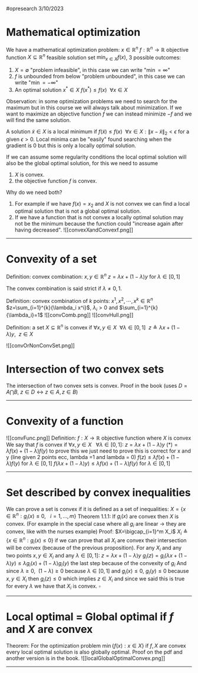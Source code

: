 #opresearch
3/10/2023
# Mathematical optimization
We have a mathematical optimization problem:
$x\in\mathbb{R}^n$
$f:\mathbb{R}^n\to\mathbb{R}$ objective function 
$X \subseteq \mathbb{R}^n$ feasible solution set
$\min_{x\in X} f(x)$, 3 possible outcomes:
1. $X=\emptyset$ "problem infeasible", in this case we can write "$\min=\infty$"
2. $f$ is unbounded from below "problem unbounded", in this case we can write "$\min=-\infty$"
3. An optimal solution $x^* \in X \ f(x^*)\le f(x) \ \  \forall x \in X$

Observation: in some optimization problems we need to search for the maximum but in this course we will always talk about minimization. If we want to maximize an objective function $f$ we can instead minimize $-f$ and we will find the same solution.

A solution $\tilde{x}\in X$ is a local minimum if $f(\tilde{x}) \le f(x) \ \ \forall x \in X : \| x-\tilde{x} \|_2 < \epsilon$ for a given $\epsilon >0$.
Local minima can be "easily" found searching when the gradient is 0 but this is only a locally optimal solution.

If we can assume some regularity conditions the local optimal solution will also be the global optimal solution, for this we need to assume
1. $X$ is convex.
2. the objective function $f$ is convex.

Why do we need both?
1. For example if we have $f(x)=x_2$ and $X$ is not convex we can find a local optimal solution that is not a global optimal solution.
2. If we have a function that is not convex a locally optimal solution may not be the minimum because the function could "increase again after having decreased".
![[convexXandConvexf.png]]
---
# Convexity of a set
Definition: convex combination: $x,y \in \mathbb{R}^n$ $z=\lambda x+ (1-\lambda)y$ for $\lambda \in [0,1]$

The convex combination is said strict if $\lambda \ne0,1$.

Definition: convex combination of $k$ points: $x^1,x^2,\dotsi,x^k \in \mathbb{R}^n$ $z=\sum_{i=1}^{k}{\lambda_i x^i}$, $\lambda_i>0$ and $\sum_{i=1}^{k}{\lambda_i}=1$
![[convComb.png]]
![[convHull.png]]

Definition: a set $X \subseteq \mathbb{R}^n$ is convex if $\forall x,y \in X \ \   \forall \lambda\in[0,1] \ \ z\triangleq\lambda x + (1-\lambda)y,\ \  z\in X$ 

![[convOrNonConvSet.png]]

# Intersection of two convex sets
The intersection of two convex sets is convex. Proof in the book (uses $D=A\bigcap B, \ z\in D \leftrightarrow z\in A,z\in B$)


---
# Convexity of a function
![[convFunc.png]]
Definition: $f:X\to\mathbb{R}$ objective function where $X$ is convex 
We say that $f$ is convex if $\forall x,y \in X\ \ \  \forall \lambda \in [0,1]$:
$z=\lambda x + (1-\lambda)y$
$(*)=\lambda f(x)+ (1-\lambda)f(y)$ to prove this we just need to prove this is correct for x and y (line given 2 points ecc, lambda =1 and lambda = 0)
$f(z)\le \lambda f(x)+ (1-\lambda)f(y)$ for $\lambda \in [0,1]$
$f(\lambda x + (1-\lambda)y)\le \lambda f(x)+ (1-\lambda)f(y)$ for $\lambda \in [0,1]$

---
# Set described by convex inequalities
We can prove a set is convex if it is defined as a set of inequalities:
$X=\{x\in \mathbb{R}^n: g_i(x)\le 0, \ \ \ i=1,\dots,m\}$
Theorem 1.1.1: If $g_i(x)$ are convex then $X$ is convex.
(For example in the special case where all $g_i$ are linear $\to$ they are convex, like with the nurses example)
Proof: $X=\bigcap_{i=1}^m X_i$  $X_i\triangleq\{x\in \mathbb{R}^n: g_i(x)\le 0\}$ if we can prove that all $X_i$ are convex their intersection will be convex (because of the previous proposition). 
For any $X_i$ and any two points $x,y\in X_i$ and any $\lambda\in[0,1]$: $z=\lambda x + (1-\lambda)y$ 
$g_i(z)=g_i(\lambda x + (1-\lambda)y)\le \lambda g_i(x)+(1-\lambda)g_i(y)$ the last step because of the convexity of $g_i$
And since $\lambda \ge 0,\ \ (1-\lambda)\ge 0$ because $\lambda \in [0,1]$ and $g_i(x)\le0,\ g_i(y)\le0$ because $x,y \in X_i$
then $g_i(z)\le 0$ which implies $z\in X_i$ and since we said this is true for every $\lambda$ we have that $X_i$ is convex. $\square$ 
   
---
# Local optimal = Global optimal if $f$ and $X$ are convex
Theorem: For the optimization problem $\min\{f(x):x\in X\}$
if $f,X$ are convex every local optimal solution is also globally optimal.
Proof on the pdf and another version is in the book.
![[localGlobalOptimalConvex.png]]

---

